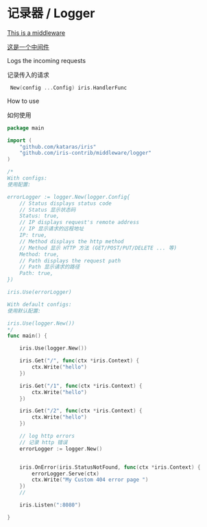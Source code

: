 # 记录器 / Logger

[This is a middleware](https://github.com/iris-contrib/middleware/tree/master/logger)

[这是一个中间件](https://github.com/iris-contrib/middleware/tree/master/logger)

Logs the incoming requests

记录传入的请求

```go
 New(config ...Config) iris.HandlerFunc
```

How to use

如何使用

```go
package main

import (
	"github.com/kataras/iris"
	"github.com/iris-contrib/middleware/logger"
)

/*
With configs:
使用配置:

errorLogger := logger.New(logger.Config{
	// Status displays status code
	// Status 显示状态码
	Status: true,
	// IP displays request's remote address
	// IP 显示请求的远程地址
	IP: true,
	// Method displays the http method
	// Method 显示 HTTP 方法 (GET/POST/PUT/DELETE ... 等)
	Method: true,
	// Path displays the request path
	// Path 显示请求的路径
	Path: true,
})

iris.Use(errorLogger)

With default configs:
使用默认配置:

iris.Use(logger.New())
*/
func main() {

	iris.Use(logger.New())

	iris.Get("/", func(ctx *iris.Context) {
		ctx.Write("hello")
	})

	iris.Get("/1", func(ctx *iris.Context) {
		ctx.Write("hello")
	})

	iris.Get("/2", func(ctx *iris.Context) {
		ctx.Write("hello")
	})

	// log http errors
	// 记录 http 错误
	errorLogger := logger.New()


	iris.OnError(iris.StatusNotFound, func(ctx *iris.Context) {
		errorLogger.Serve(ctx)
		ctx.Write("My Custom 404 error page ")
	})
	//

	iris.Listen(":8080")

}
```
